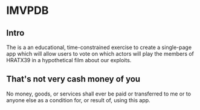 # IMVPDB

## Intro
The is a an educational, time-constrained exercise to create a single-page app which will allow
users to vote on which actors will play the members of HRATX39 in a hypothetical film about our
exploits.

## That's not very cash money of you
No money, goods, or services shall ever be paid or transferred to me or to anyone else as a condition 
for, or result of, using this app.
